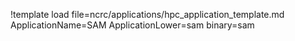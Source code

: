 !template load file=ncrc/applications/hpc_application_template.md ApplicationName=SAM ApplicationLower=sam binary=sam
